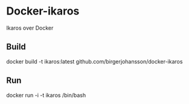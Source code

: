# Docker-ikaros
Ikaros over Docker

## Build
docker build -t ikaros:latest github.com/birgerjohansson/docker-ikaros

## Run
docker run -i -t ikaros /bin/bash

